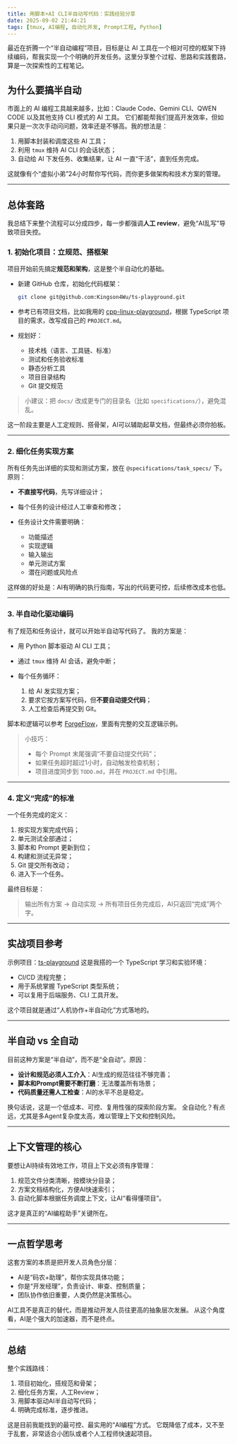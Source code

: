 ```yaml
---
title: 用脚本+AI CLI半自动写代码：实践经验分享
date: 2025-09-02 21:44:21
tags: [tmux, AI编程, 自动化开发, Prompt工程, Python]
---
```


最近在折腾一个“半自动编程”项目，目标是让 AI 工具在一个相对可控的框架下持续编码，帮我实现一个个明确的开发任务。这里分享整个过程、思路和实践套路，算是一次探索性的工程笔记。

## 为什么要搞半自动

市面上的 AI 编程工具越来越多，比如：Claude Code、Gemini CLI、QWEN CODE 以及其他支持 CLI 模式的 AI 工具。
它们都能帮我们提高开发效率，但如果只是一次次手动问问题，效率还是不够高。我的想法是：

1. 用脚本封装和调度这些 AI 工具；
2. 利用 `tmux` 维持 AI CLI 的会话状态；
3. 自动给 AI 下发任务、收集结果，让 AI 一直“干活”，直到任务完成。

这就像有个“虚拟小弟”24小时帮你写代码，而你更多做架构和技术方案的管理。

---

## 总体套路

我总结下来整个流程可以分成四步，每一步都强调**人工 review**，避免“AI乱写”导致项目失控。

### 1. 初始化项目：立规范、搭框架

项目开始前先搞定**规范和架构**，这是整个半自动化的基础。

* 新建 GitHub 仓库，初始化代码框架：

  ```bash
  git clone git@github.com:Kingson4Wu/ts-playground.git
  ```
* 参考已有项目文档，比如我用的 [cpp-linux-playground](https://github.com/Kingson4Wu/cpp-linux-playground/blob/main/PROJECT.md)，根据 TypeScript 项目的需求，改写成自己的 `PROJECT.md`。
* 规划好：

  * 技术栈（语言、工具链、标准）
  * 测试和任务验收标准
  * 静态分析工具
  * 项目目录结构
  * Git 提交规范

> 小建议：把 `docs/` 改成更专门的目录名（比如 `specifications/`），避免混乱。

这一阶段主要是人工定规则、搭骨架，AI可以辅助起草文档，但最终必须你拍板。

---

### 2. 细化任务实现方案

所有任务先出详细的实现和测试方案，放在 `@specifications/task_specs/` 下。
原则：

* **不直接写代码**，先写详细设计；
* 每个任务的设计经过人工审查和修改；
* 任务设计文件需要明确：

  * 功能描述
  * 实现逻辑
  * 输入输出
  * 单元测试方案
  * 潜在问题或风险点

这样做的好处是：AI有明确的执行指南，写出的代码更可控，后续修改成本也低。

---

### 3. 半自动化驱动编码

有了规范和任务设计，就可以开始半自动写代码了。
我的方案是：

* 用 Python 脚本驱动 AI CLI 工具；
* 通过 `tmux` 维持 AI 会话，避免中断；
* 每个任务循环：

  1. 给 AI 发实现方案；
  2. 要求它按方案写代码，但**不要自动提交代码**；
  3. 人工检查后再提交到 Git。

脚本和逻辑可以参考 [ForgeFlow](https://github.com/Kingson4Wu/ForgeFlow)，里面有完整的交互逻辑示例。

> 小技巧：
>
> * 每个 Prompt 末尾强调“不要自动提交代码”；
> * 如果任务超时超过1小时，自动触发检查机制；
> * 项目进度同步到 `TODO.md`，并在 `PROJECT.md` 中引用。

---

### 4. 定义“完成”的标准

一个任务完成的定义：

1. 按实现方案完成代码；
2. 单元测试全部通过；
3. 脚本和 Prompt 更新到位；
4. 构建和测试无异常；
5. Git 提交所有改动；
6. 进入下一个任务。

最终目标是：

> 输出所有方案 -> 自动实现 -> 所有项目任务完成后，AI只返回“完成”两个字。

---

## 实战项目参考

示例项目：[ts-playground](https://github.com/Kingson4Wu/ts-playground)
这是我搭的一个 TypeScript 学习和实验环境：

* CI/CD 流程完整；
* 用于系统掌握 TypeScript 类型系统；
* 可以复用于后端服务、CLI 工具开发。

这个项目就是通过“人机协作+半自动化”方式落地的。

---

## 半自动 vs 全自动

目前这种方案是“半自动”，而不是“全自动”。原因：

* **设计和规范必须人工介入**：AI生成的规范往往不够完善；
* **脚本和Prompt需要不断打磨**：无法覆盖所有场景；
* **代码质量还需人工检查**：AI的水平不总是稳定。

换句话说，这是一个低成本、可控、复用性强的探索阶段方案。
全自动化？有点远，尤其是多Agent复杂度太高，难以管理上下文和控制风险。

---

## 上下文管理的核心

要想让AI持续有效地工作，项目上下文必须有序管理：

1. 规范文件分类清晰，按模块分目录；
2. 方案文档结构化，方便AI快速索引；
3. 自动化脚本根据任务调度上下文，让AI“看得懂项目”。

这才是真正的“AI编程助手”关键所在。

---

## 一点哲学思考

这套方案的本质是把开发人员角色分层：

* AI是“码农+助理”，帮你实现具体功能；
* 你是“开发经理”，负责设计、审查、控制质量；
* 团队协作依旧重要，人类仍然是决策核心。

AI工具不是真正的替代，而是推动开发人员往更高的抽象层次发展。
从这个角度看，AI是个强大的加速器，而不是终点。

---

## 总结

整个实践路线：

1. 项目初始化，搭规范和骨架；
2. 细化任务方案，人工Review；
3. 用脚本驱动AI半自动写代码；
4. 明确完成标准，逐步推进。

这是目前我能找到的最可控、最实用的“AI编程”方式。
它既降低了成本，又不至于乱套，非常适合小团队或者个人工程师快速起项目。

